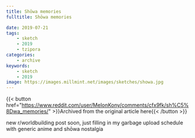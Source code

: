 ```yaml
---
title: Shōwa memories
fulltitle: Shōwa memories

date: 2019-07-21
tags:
    - sketch
    - 2019
    - tzipora
categories:
    - archive
keywords:
    - sketch
    - 2019
image: https://images.millmint.net/images/sketches/showa.jpg
---
```

{{< button href="https://www.reddit.com/user/MelonKony/comments/cfx9fk/sh%C5%8Dwa_memories/" >}}Archived from the original article here{{< /button >}}


new r/worldbuilding post soon, just filling in my garbage upload schedule with generic anime and shōwa nostalgia
